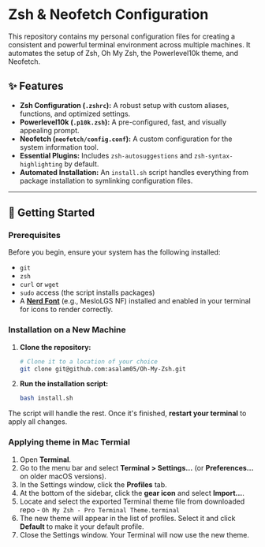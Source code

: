 # Zsh & Neofetch Configuration

This repository contains my personal configuration files for creating a consistent and powerful terminal environment across multiple machines. It automates the setup of Zsh, Oh My Zsh, the Powerlevel10k theme, and Neofetch.

## ✨ Features

* **Zsh Configuration (`.zshrc`):** A robust setup with custom aliases, functions, and optimized settings.
* **Powerlevel10k (`.p10k.zsh`):** A pre-configured, fast, and visually appealing prompt.
* **Neofetch (`neofetch/config.conf`):** A custom configuration for the system information tool.
* **Essential Plugins:** Includes `zsh-autosuggestions` and `zsh-syntax-highlighting` by default.
* **Automated Installation:** An `install.sh` script handles everything from package installation to symlinking configuration files.

---

## 🚀 Getting Started

### Prerequisites

Before you begin, ensure your system has the following installed:

* `git`
* `zsh`
* `curl` or `wget`
* `sudo` access (the script installs packages)
* A [**Nerd Font**](https://www.nerdfonts.com/font-downloads) (e.g., MesloLGS NF) installed and enabled in your terminal for icons to render correctly.

### Installation on a New Machine

1.  **Clone the repository:**
    ```sh
    # Clone it to a location of your choice
    git clone git@github.com:asalam05/Oh-My-Zsh.git
    ```
2.  **Run the installation script:**
    ```sh
    bash install.sh
    ```

The script will handle the rest. Once it's finished, **restart your terminal** to apply all changes.

### Applying theme in Mac Termial
1. Open **Terminal**.
2. Go to the menu bar and select **Terminal > Settings...** (or **Preferences...** on older macOS versions).
3. In the Settings window, click the **Profiles** tab.
4. At the bottom of the sidebar, click the **gear icon** and select **Import...**.
5. Locate and select the exported Terminal theme file from downloaded repo - `Oh My Zsh - Pro Terminal Theme.terminal`
6. The new theme will appear in the list of profiles. Select it and click **Default** to make it your default profile.
7. Close the Settings window. Your Terminal will now use the new theme.
